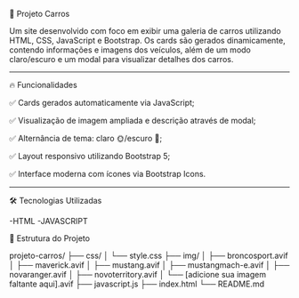 🚗 Projeto Carros

Um site desenvolvido com foco em exibir uma galeria de carros utilizando HTML, CSS, JavaScript e Bootstrap. Os cards são gerados dinamicamente, contendo informações e imagens dos veículos, além de um modo claro/escuro e um modal para visualizar detalhes dos carros.


---

🔥 Funcionalidades

✅ Cards gerados automaticamente via JavaScript;

✅ Visualização de imagem ampliada e descrição através de modal;

✅ Alternância de tema: claro 🌞/escuro 🌙;

✅ Layout responsivo utilizando Bootstrap 5;

✅ Interface moderna com ícones via Bootstrap Icons.



---

🛠 Tecnologias Utilizadas

-HTML
-JAVASCRIPT

📂 Estrutura do Projeto

projeto-carros/
├── css/
│   └── style.css
├── img/
│   ├── broncosport.avif
│   ├── maverick.avif
│   ├── mustang.avif
│   ├── mustangmach-e.avif
│   ├── novaranger.avif
│   ├── novoterritory.avif
│   └── [adicione sua imagem faltante aqui].avif
├── javascript.js
├── index.html
└── README.md
